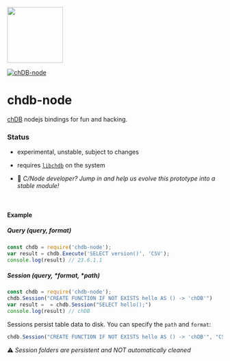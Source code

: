 <a href="https://chdb.fly.dev" target="_blank">
  <img src="https://user-images.githubusercontent.com/1423657/236688026-812c5d02-ddcc-4726-baf8-c7fe804c0046.png" width=130 />
</a>

[![chDB-node](https://github.com/chdb-io/chdb-node/actions/workflows/chdb-node-test.yml/badge.svg)](https://github.com/chdb-io/chdb-node/actions/workflows/chdb-node-test.yml)

# chdb-node
[chDB](https://github.com/auxten/chdb) nodejs bindings for fun and hacking.

### Status

- experimental, unstable, subject to changes
- requires [`libchdb`](https://github.com/metrico/libchdb) on the system

- :wave: _C/Node developer? Jump in and help us evolve this prototype into a stable module!_

<br>

#### Example
##### Query _(query, format)_
```javascript
const chdb = require('chdb-node');
var result = chdb.Execute('SELECT version()', 'CSV');
console.log(result) // 23.6.1.1
```

##### Session _(query, *format, *path)_
```javascript
const chdb = require('chdb-node');
chdb.Session("CREATE FUNCTION IF NOT EXISTS hello AS () -> 'chDB'")
var result =  = chdb.Session("SELECT hello();")
console.log(result) // chDB
```

Sessions persist table data to disk. You can specify the `path` and `format`:
```javascript
chdb.Session("CREATE FUNCTION IF NOT EXISTS hello AS () -> 'chDB'", "CSV", "/tmp/")
```

⚠️ _Session folders are persistent and NOT automatically cleaned_

<br>


